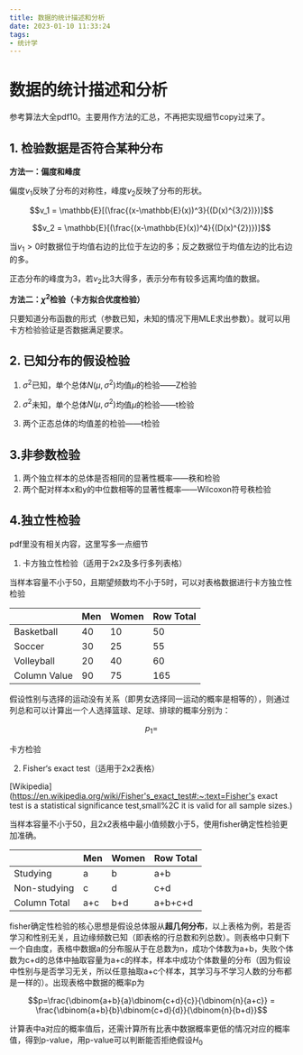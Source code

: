 ```yaml
---
title: 数据的统计描述和分析
date: 2023-01-10 11:33:24
tags:
- 统计学
---
```

# 数据的统计描述和分析

<!--more-->

参考算法大全pdf10。主要用作方法的汇总，不再把实现细节copy过来了。

## 1. 检验数据是否符合某种分布

**方法一：偏度和峰度**

偏度$v_1$反映了分布的对称性，峰度$v_2$反映了分布的形状。

$$v_1 = \mathbb{E}[(\frac{(x-\mathbb{E}(x))^3}{(D(x)^{3/2})})]$$

$$v_2 = \mathbb{E}[(\frac{(x-\mathbb{E}(x))^4}{(D(x)^{2})})]$$

当$v_1 > 0$时数据位于均值右边的比位于左边的多；反之数据位于均值左边的比右边的多。

正态分布的峰度为3，若$v_2$比3大得多，表示分布有较多远离均值的数据。



**方法二：$\chi^2$检验（卡方拟合优度检验）**

只要知道分布函数的形式（参数已知，未知的情况下用MLE求出参数）。就可以用卡方检验验证是否数据满足要求。



## 2. 已知分布的假设检验

1. $\sigma^2$已知，单个总体$N(\mu,\sigma^2)$均值$\mu$的检验——Z检验

2. $\sigma^2$未知，单个总体$N(\mu,\sigma^2)$均值$\mu$的检验——t检验
3. 两个正态总体的均值差的检验——t检验



## 3.非参数检验

1. 两个独立样本的总体是否相同的显著性概率——秩和检验
2. 两个配对样本x和y的中位数相等的显著性概率——Wilcoxon符号秩检验

## 4.独立性检验

pdf里没有相关内容，这里写多一点细节

1. 卡方独立性检验（适用于2x2及多行多列表格）

当样本容量不小于50，且期望频数均不小于5时，可以对表格数据进行卡方独立性检验

|              | Men  | Women | Row Total |
| ------------ | ---- | ----- | --------- |
| Basketball   | 40   | 10    | 50        |
| Soccer       | 30   | 25    | 55        |
| Volleyball   | 20   | 40    | 60        |
| Column Value | 90   | 75    | 165       |

假设性别与选择的运动没有关系（即男女选择同一运动的概率是相等的），则通过列总和可以计算出一个人选择篮球、足球、排球的概率分别为：

$$p_1 = $$

卡方检验

2. Fisher‘s exact test（适用于2x2表格）

[Wikipedia](https://en.wikipedia.org/wiki/Fisher's_exact_test#:~:text=Fisher's exact test is a statistical significance test,small%2C it is valid for all sample sizes.)

当样本容量不小于50，且2x2表格中最小值频数小于5，使用fisher确定性检验更加准确。

|              | Men | Women | Row Total |
| ------------ | --- | ----- | --------- |
| Studying     | a   | b     | a+b       |
| Non-studying | c   | d     | c+d       |
| Column Total | a+c | b+d   | a+b+c+d   |

fisher确定性检验的核心思想是假设总体服从**超几何分布**，以上表格为例，若是否学习和性别无关，且边缘频数已知（即表格的行总数和列总数）。则表格中只剩下一个自由度，表格中数据a的分布服从于在总数为n，成功个体数为a+b，失败个体数为c+d的总体中抽取容量为a+c的样本，样本中成功个体数量的分布（因为假设中性别与是否学习无关，所以任意抽取a+c个样本，其学习与不学习人数的分布都是一样的）。出现表格中数据的概率p为

$$p=\frac{\dbinom{a+b}{a}\dbinom{c+d}{c}}{\dbinom{n}{a+c}} = \frac{\dbinom{a+b}{b}\dbinom{c+d}{d}}{\dbinom{n}{b+d}}$$

计算表中a对应的概率值后，还需计算所有比表中数据概率更低的情况对应的概率值，得到p-value，用p-value可以判断能否拒绝假设$H_0$



